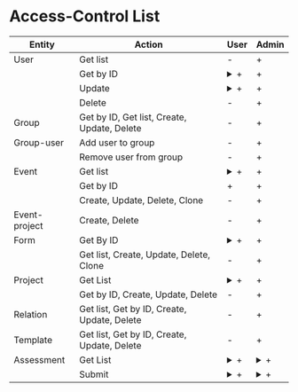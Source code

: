 # Access-Control List

| Entity | Action | User | Admin |
| ------ | ------ | ---- | ----- |
| User | Get list | - | + |
|  | Get by ID | <details><summary>+</summary><br>ID = logged in user ID</details>  | + |
|  | Update | <details><summary>+</summary><br>ID = logged in user ID<br>Available fields:<li>name,</li><li>email</li></details>| + |
|  | Delete | - | + |
| Group | Get by ID, Get list, Create, Update, Delete | - | + |
| Group-user | Add user to group | - | + |
|  | Remove user from group | - | + |
| Event | Get list | <details><summary>+</summary><br>Only available for user events</details> | + |
|  | Get by ID | + | + |
|  | Create, Update, Delete, Clone | - | + |
| Event-project | Create, Delete | - | + |
| Form | Get By ID | <details><summary>+</summary><br>Only if form is freezed and user is in relation with this form</details> | + |
|  | Get list, Create, Update, Delete, Clone | - | + |
| Project | Get List | <details><summary>+</summary><br>Only if user is in assessing group in project</details> | + |
|  | Get by ID, Create, Update, Delete | - | + |
| Relation | Get list, Get by ID, Create, Update, Delete | - | + |
| Template | Get list, Get by ID, Create, Update, Delete | - | + |
| Assessment | Get List | <details><summary>+</summary><br>Only if user is in assessing group in project and project is in event</details> | <details><summary>+</summary><br>Only if user is in assessing group in project and project is in event</details> |
|  | Submit | <details><summary>+</summary><br>Only if user is in assessing group in project and project is in event</details> | <details><summary>+</summary><br>Only if user is in assessing group in project and project is in event</details> |
